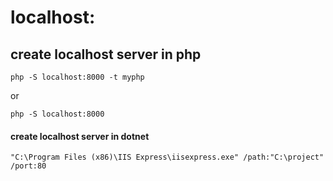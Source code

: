 # localhost:
## create localhost server in php
```console
php -S localhost:8000 -t myphp
```
or
```console
php -S localhost:8000
```

#### create localhost server in dotnet
```console
"C:\Program Files (x86)\IIS Express\iisexpress.exe" /path:"C:\project" /port:80
```
